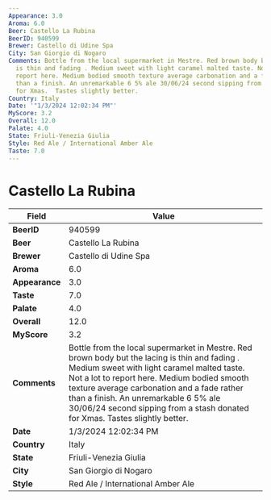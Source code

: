 ```yaml
---
Appearance: 3.0
Aroma: 6.0
Beer: Castello La Rubina
BeerID: 940599
Brewer: Castello di Udine Spa
City: San Giorgio di Nogaro
Comments: Bottle from the local supermarket in Mestre. Red brown body but the lacing
  is thin and fading . Medium sweet with light caramel malted taste. Not a lot to
  report here. Medium bodied smooth texture average carbonation and a fade rather
  than a finish. An unremarkable 6 5% ale 30/06/24 second sipping from a stash donated
  for Xmas.  Tastes slightly better.
Country: Italy
Date: '"1/3/2024 12:02:34 PM"'
MyScore: 3.2
Overall: 12.0
Palate: 4.0
State: Friuli-Venezia Giulia
Style: Red Ale / International Amber Ale
Taste: 7.0
---
```


# Castello La Rubina

| Field         | Value |
|---------------|-------|
| **BeerID** | 940599 |
| **Beer** | Castello La Rubina |
| **Brewer** | Castello di Udine Spa |
| **Aroma** | 6.0 |
| **Appearance** | 3.0 |
| **Taste** | 7.0 |
| **Palate** | 4.0 |
| **Overall** | 12.0 |
| **MyScore** | 3.2 |
| **Comments** | Bottle from the local supermarket in Mestre. Red brown body but the lacing is thin and fading . Medium sweet with light caramel malted taste. Not a lot to report here. Medium bodied smooth texture average carbonation and a fade rather than a finish. An unremarkable 6 5% ale 30/06/24 second sipping from a stash donated for Xmas.  Tastes slightly better. |
| **Date** | 1/3/2024 12:02:34 PM |
| **Country** | Italy |
| **State** | Friuli-Venezia Giulia |
| **City** | San Giorgio di Nogaro |
| **Style** | Red Ale / International Amber Ale |
